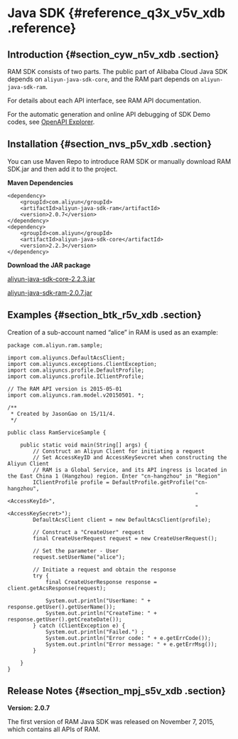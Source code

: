 # Java SDK {#reference_q3x_v5v_xdb .reference}

## Introduction {#section_cyw_n5v_xdb .section}

RAM SDK consists of two parts. The public part of Alibaba Cloud Java SDK depends on `aliyun-java-sdk-core`, and the RAM part depends on `aliyun-java-sdk-ram`.

For details about each API interface, see RAM API documentation.

For the automatic generation and online API debugging of SDK Demo codes, see [OpenAPI Explorer](https://api.aliyun.com/).

## Installation {#section_nvs_p5v_xdb .section}

You can use Maven Repo to introduce RAM SDK or manually download RAM SDK.jar and then add it to the project.

**Maven Dependencies**

```
<dependency>
    <groupId>com.aliyun</groupId>
    <artifactId>aliyun-java-sdk-ram</artifactId>
    <version>2.0.7</version>
</dependency>
<dependency>
    <groupId>com.aliyun</groupId>
    <artifactId>aliyun-java-sdk-core</artifactId>
    <version>2.2.3</version>
</dependency>
```

**Download the JAR package**

[aliyun-java-sdk-core-2.2.3.jar](http://search.maven.org/remotecontent?filepath=com/aliyun/aliyun-java-sdk-core/2.2.3/aliyun-java-sdk-core-2.2.3.jar)

[aliyun-java-sdk-ram-2.0.7.jar](http://search.maven.org/remotecontent?filepath=com/aliyun/aliyun-java-sdk-ram/2.0.7/aliyun-java-sdk-ram-2.0.7.jar)

## Examples {#section_btk_r5v_xdb .section}

Creation of a sub-account named “alice” in RAM is used as an example:

```
package com.aliyun.ram.sample;

import com.aliyuncs.DefaultAcsClient;
import com.aliyuncs.exceptions.ClientException;
import com.aliyuncs.profile.DefaultProfile;
import com.aliyuncs.profile.IClientProfile;

// The RAM API version is 2015-05-01
import com.aliyuncs.ram.model.v20150501. *;

/**
 * Created by JasonGao on 15/11/4.
 */

public class RamServiceSample {

    public static void main(String[] args) {
        // Construct an Aliyun Client for initiating a request
        // Set AccessKeyID and AccessKeySevcret when constructing the Aliyun Client
        // RAM is a Global Service, and its API ingress is located in the East China 1 (Hangzhou) region. Enter "cn-hangzhou" in "Region"
        IClientProfile profile = DefaultProfile.getProfile("cn-hangzhou",
                                                           "<AccessKeyId>",
                                                           "<AccessKeySecret>");
        DefaultAcsClient client = new DefaultAcsClient(profile);

        // Construct a "CreateUser" request
        final CreateUserRequest request = new CreateUserRequest();

        // Set the parameter - User
        request.setUserName("alice");

        // Initiate a request and obtain the response
        try {
            final CreateUserResponse response = client.getAcsResponse(request);

            System.out.println("UserName: " + response.getUser().getUserName());
            System.out.println("CreateTime: " + response.getUser().getCreateDate());
        } catch (ClientException e) {
            System.out.println("Failed.") ;
            System.out.println("Error code: " + e.getErrCode());
            System.out.println("Error message: " + e.getErrMsg());
        }

    }
}
```

## Release Notes {#section_mpj_s5v_xdb .section}

**Version: 2.0.7**

The first version of RAM Java SDK was released on November 7, 2015, which contains all APIs of RAM.

